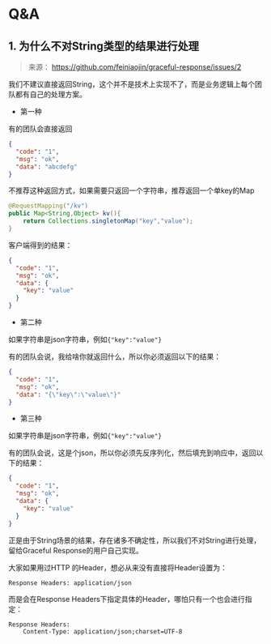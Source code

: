 # Q&A

## 1. 为什么不对String类型的结果进行处理

>来源： https://github.com/feiniaojin/graceful-response/issues/2

我们不建议直接返回String，这个并不是技术上实现不了，而是业务逻辑上每个团队都有自己的处理方案。

- 第一种

有的团队会直接返回

```json
{
  "code": "1",
  "msg": "ok",
  "data": "abcdefg"
}
```

不推荐这种返回方式，如果需要只返回一个字符串，推荐返回一个单key的Map
```java
@RequestMapping("/kv")
public Map<String,Object> kv(){
    return Collections.singletonMap("key","value");    
}
```
客户端得到的结果：
```json
{
  "code": "1",
  "msg": "ok",
  "data": {
    "key": "value"
  }
}
```

- 第二种

如果字符串是json字符串，例如`{"key":"value"}`

有的团队会说，我给啥你就返回什么，所以你必须返回以下的结果：

```json
{
  "code": "1",
  "msg": "ok",
  "data": "{\"key\":\"value\"}"
}
```
- 第三种

如果字符串是json字符串，例如`{"key":"value"}`

有的团队会说，这是个json，所以你必须先反序列化，然后填充到响应中，返回以下的结果：

```json
{
  "code": "1",
  "msg": "ok",
  "data": {
    "key": "value"
  }
}

```

正是由于String场景的结果，存在诸多不确定性，所以我们不对String进行处理，留给Graceful Response的用户自己实现。

大家如果用过HTTP 的Header，想必从来没有直接将Header设置为：

```
Response Headers: application/json
```
而是会在Response Headers下指定具体的Header，哪怕只有一个也会进行指定：

```
Response Headers:
    Content-Type: application/json;charset=UTF-8
```
